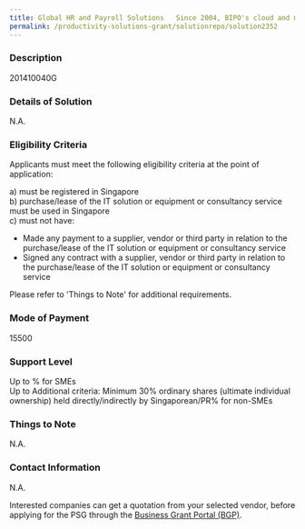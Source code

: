 ```yaml
---
title: Global HR and Payroll Solutions   Since 2004, BIPO's cloud and mobile-based solutions have helped businesses automate and streamline HR processes. Globally, we support over 1,600 clients across 87 countries and regions with   (a) Employee master data management  (b) Time and attendance  (c) Payroll management (d) Expense claims and overtime  (e) Performance and training management  BIPO HRMS is ISO-27001 certified with best-in-class regulations, policies and practices built in.
permalink: /productivity-solutions-grant/solutionrepo/solution2352
---
```


### Description

201410040G

### Details of Solution

N.A.

### Eligibility Criteria

Applicants must meet the following eligibility criteria at the point of application:

a) must be registered in Singapore <br>
b) purchase/lease of the IT solution or equipment or consultancy service must be used in Singapore <br>
c) must not have:
- Made any payment to a supplier, vendor or third party in relation to the purchase/lease of the IT solution or equipment or consultancy service
- Signed any contract with a supplier, vendor or third party in relation to the purchase/lease of the IT solution or equipment or consultancy service

Please refer to 'Things to Note' for additional requirements.

### Mode of Payment
15500

### Support Level
Up to % for SMEs <br>
Up to Additional criteria: 
Minimum 30% ordinary shares (ultimate individual ownership) held directly/indirectly by Singaporean/PR% for non-SMEs

### Things to Note
N.A.

### Contact Information
N.A.

Interested companies can get a quotation from your selected vendor, before applying for the PSG through the <a target='_blank' rel='noopener' href='https://www.businessgrants.gov.sg/'>Business Grant Portal (BGP)</a>.
